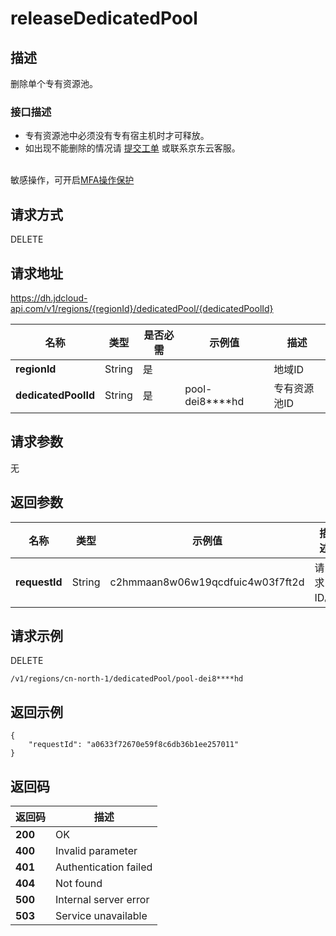 # releaseDedicatedPool


## 描述
删除单个专有资源池。<br>

### 接口描述
- 专有资源池中必须没有专有宿主机时才可释放。
- 如出现不能删除的情况请 [提交工单](https://ticket.jdcloud.com/applyorder/submit) 或联系京东云客服。

<br>敏感操作，可开启<a href="https://docs.jdcloud.com/cn/security-operation-protection/operation-protection">MFA操作保护</a>

## 请求方式
DELETE

## 请求地址
https://dh.jdcloud-api.com/v1/regions/{regionId}/dedicatedPool/{dedicatedPoolId}

|名称|类型|是否必需|示例值|描述|
|---|---|---|---|---|
|**regionId**|String|是| |地域ID|
|**dedicatedPoolId**|String|是|pool-dei8****hd |专有资源池ID|

## 请求参数
无


## 返回参数
|名称|类型|示例值|描述|
|---|---|---|---|
|**requestId**|String|c2hmmaan8w06w19qcdfuic4w03f7ft2d|请求ID。|

## 请求示例
DELETE

```
/v1/regions/cn-north-1/dedicatedPool/pool-dei8****hd
```



## 返回示例
```
{
    "requestId": "a0633f72670e59f8c6db36b1ee257011"
}
```


## 返回码
|返回码|描述|
|---|---|
|**200**|OK|
|**400**|Invalid parameter|
|**401**|Authentication failed|
|**404**|Not found|
|**500**|Internal server error|
|**503**|Service unavailable|
